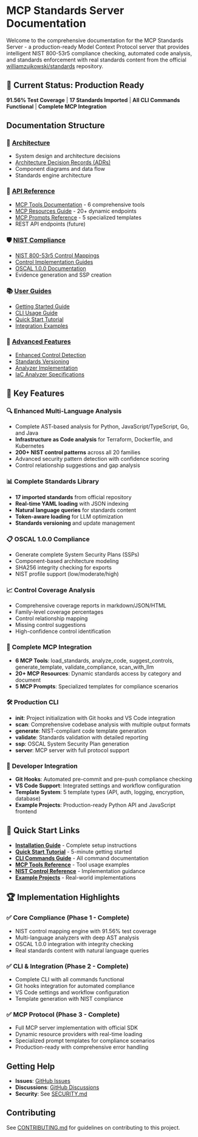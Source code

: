 # MCP Standards Server Documentation

Welcome to the comprehensive documentation for the MCP Standards Server - a production-ready Model Context Protocol server that provides intelligent NIST 800-53r5 compliance checking, automated code analysis, and standards enforcement with real standards content from the official [williamzujkowski/standards](https://github.com/williamzujkowski/standards) repository.

## 🚀 Current Status: Production Ready

**91.56% Test Coverage** | **17 Standards Imported** | **All CLI Commands Functional** | **Complete MCP Integration**

## Documentation Structure

### 📐 [Architecture](./architecture/)
- System design and architecture decisions
- [Architecture Decision Records (ADRs)](./architecture/decisions/)
- Component diagrams and data flow
- Standards engine architecture

### 🔌 [API Reference](./api/)
- [MCP Tools Documentation](./api/mcp-tools.md) - 6 comprehensive tools
- [MCP Resources Guide](./api/mcp-resources.md) - 20+ dynamic endpoints
- [MCP Prompts Reference](./api/mcp-prompts.md) - 5 specialized templates
- REST API endpoints (future)

### 🛡️ [NIST Compliance](./nist/)
- [NIST 800-53r5 Control Mappings](./nist/controls.md)
- [Control Implementation Guides](./nist/implementation.md)
- [OSCAL 1.0.0 Documentation](./nist/oscal.md)
- Evidence generation and SSP creation

### 📚 [User Guides](./guides/)
- [Getting Started Guide](./guides/installation.md)
- [CLI Usage Guide](./guides/cli.md)
- [Quick Start Tutorial](./guides/quickstart.md)
- [Integration Examples](./guides/integration.md)

### 🔧 [Advanced Features](./advanced/)
- [Enhanced Control Detection](./enhanced-control-detection.md)
- [Standards Versioning](./standards-versioning.md)
- [Analyzer Implementation](./analyzers-implementation.md)
- [IaC Analyzer Specifications](./analyzers/iac-analyzer-specs.md)

## 🎯 Key Features

### 🔍 **Enhanced Multi-Language Analysis**
- Complete AST-based analysis for Python, JavaScript/TypeScript, Go, and Java
- **Infrastructure as Code analysis** for Terraform, Dockerfile, and Kubernetes
- **200+ NIST control patterns** across all 20 families
- Advanced security pattern detection with confidence scoring
- Control relationship suggestions and gap analysis

### 📊 **Complete Standards Library**
- **17 imported standards** from official repository
- **Real-time YAML loading** with JSON indexing
- **Natural language queries** for standards content
- **Token-aware loading** for LLM optimization
- **Standards versioning** and update management

### 📋 **OSCAL 1.0.0 Compliance**
- Generate complete System Security Plans (SSPs)
- Component-based architecture modeling
- SHA256 integrity checking for exports
- NIST profile support (low/moderate/high)

### 📈 **Control Coverage Analysis**
- Comprehensive coverage reports in markdown/JSON/HTML
- Family-level coverage percentages
- Control relationship mapping
- Missing control suggestions
- High-confidence control identification

### 🤖 **Complete MCP Integration**
- **6 MCP Tools**: load_standards, analyze_code, suggest_controls, generate_template, validate_compliance, scan_with_llm
- **20+ MCP Resources**: Dynamic standards access by category and document
- **5 MCP Prompts**: Specialized templates for compliance scenarios

### 🛠️ **Production CLI**
- **init**: Project initialization with Git hooks and VS Code integration
- **scan**: Comprehensive codebase analysis with multiple output formats
- **generate**: NIST-compliant code template generation
- **validate**: Standards validation with detailed reporting
- **ssp**: OSCAL System Security Plan generation
- **server**: MCP server with full protocol support

### 🔧 **Developer Integration**
- **Git Hooks**: Automated pre-commit and pre-push compliance checking
- **VS Code Support**: Integrated settings and workflow configuration
- **Template System**: 5 template types (API, auth, logging, encryption, database)
- **Example Projects**: Production-ready Python API and JavaScript frontend

## 📖 Quick Start Links

- **[Installation Guide](./guides/installation.md)** - Complete setup instructions
- **[Quick Start Tutorial](./guides/quickstart.md)** - 5-minute getting started
- **[CLI Commands Guide](./guides/cli.md)** - All command documentation
- **[MCP Tools Reference](./api/mcp-tools.md)** - Tool usage examples
- **[NIST Control Reference](./nist/controls.md)** - Implementation guidance
- **[Example Projects](../examples/)** - Real-world implementations

## 🏆 Implementation Highlights

### ✅ **Core Compliance (Phase 1 - Complete)**
- NIST control mapping engine with 91.56% test coverage
- Multi-language analyzers with deep AST analysis
- OSCAL 1.0.0 integration with integrity checking
- Real standards content with natural language queries

### ✅ **CLI & Integration (Phase 2 - Complete)**
- Complete CLI with all commands functional
- Git hooks integration for automated compliance
- VS Code settings and workflow configuration
- Template generation with NIST compliance

### ✅ **MCP Protocol (Phase 3 - Complete)**
- Full MCP server implementation with official SDK
- Dynamic resource providers with real-time loading
- Specialized prompt templates for compliance scenarios
- Production-ready with comprehensive error handling

## Getting Help

- **Issues**: [GitHub Issues](https://github.com/williamzujkowski/mcp-standards-server/issues)
- **Discussions**: [GitHub Discussions](https://github.com/williamzujkowski/mcp-standards-server/discussions)
- **Security**: See [SECURITY.md](../SECURITY.md)

## Contributing

See [CONTRIBUTING.md](../CONTRIBUTING.md) for guidelines on contributing to this project.